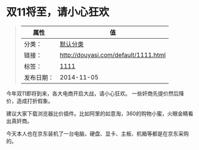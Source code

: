 # 双11将至，请小心狂欢

>|  属性  |  值  |
>| ----- | ----- |
>| 分类： | [默认分类](http://douyasi.com/category/default/) |
>| 链接： | http://douyasi.com/default/1111.html |
>| 标签： | [1111](http://douyasi.com/tag/1111)  |
>| 发布日期： | 2014-11-05 |

今年双11即将到来，各大电商开启大战，请小心狂欢。
一些奸商先提价然后降价，造成打折假象。

建议大家下载浏览器比价插件。比如阿里的如意淘，360的购物小蜜，火眼金睛看出真奸商。

今天本人也在京东装机了一台电脑，硬盘、显卡、主板、机箱等都是在京东采购的。